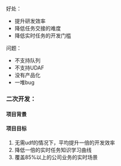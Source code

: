 

好处：
- 提升研发效率
- 降低任务交接的难度
- 降低实时任务的开发门槛


问题：
- 不支持队列
- 不支持UDAF
- 没有产品化
- 一堆bug


### 二次开发：
#### 项目背景
#### 项目目标
1. 无需udf的情况下，平均提升一倍的开发效率
2. 降低一倍的实时任务知识学习曲线
3. 覆盖85%以上的公司业务的实时场景


